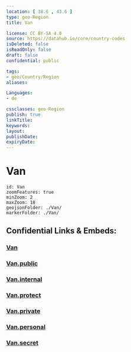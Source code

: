 ```yaml
---
location: [ 38.6 , 43.6 ] 
type: geo-Region
title: Van

license: CC BY-SA 4.0
source: https://datahub.io/core/country-codes
isDeleted: false
isReadOnly: false
draft: false
confidential: public

tags:
- geo/Country/Region
aliases:

Languages:
- de

cssclasses: geo-Region
publish: true
linkTitle: 
keywords: 
layout: 
publishDate: 
expiryDate: 
---
```


# Van

```leaflet
id: Van
zoomFeatures: true 
minZoom: 2 
maxZoom: 18
geojsonFolder: ./Van/
markerFolder: ./Van/
```


## Confidential Links & Embeds: 

### [Van](/_Standards/Earth/Continent/Europe/Europe~East/Turkey/Provinces~Turkey/Van.md) 

### [Van.public](/_public/Earth/Continent/Europe/Europe~East/Turkey/Provinces~Turkey/Van.public.md) 

### [Van.internal](/_internal/Earth/Continent/Europe/Europe~East/Turkey/Provinces~Turkey/Van.internal.md) 

### [Van.protect](/_protect/Earth/Continent/Europe/Europe~East/Turkey/Provinces~Turkey/Van.protect.md) 

### [Van.private](/_private/Earth/Continent/Europe/Europe~East/Turkey/Provinces~Turkey/Van.private.md) 

### [Van.personal](/_personal/Earth/Continent/Europe/Europe~East/Turkey/Provinces~Turkey/Van.personal.md) 

### [Van.secret](/_secret/Earth/Continent/Europe/Europe~East/Turkey/Provinces~Turkey/Van.secret.md)

